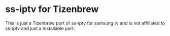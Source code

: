 <h1>ss-iptv for Tizenbrew</h1>
<p>
  This is just a Tizenbrew port of ss-iptv for samsung tv and is not affiliated to ss-iptv and just a installable port.
</p>

